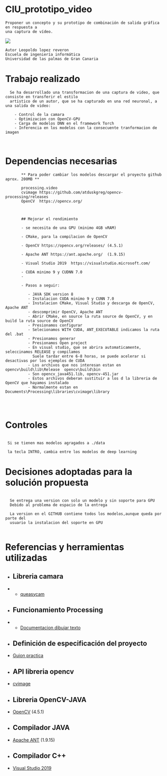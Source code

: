 # CIU_prototipo_video
 

```
Proponer un concepto y su prototipo de combinación de salida gráfica en respuesta a
una captura de vídeo.

```

![](./animation.gif)

```
Autor Leopoldo lopez reveron 
Escuela de ingeniería informática
Universidad de las palmas de Gran Canaria

```
  
# Trabajo realizado


```
  Se ha desarrollado una transformacion de una captura de video, que consiste en transferir el estilo
  artistico de un autor, que se ha capturado en una red neuronal, a una salida de video:
  
    - Control de la camara
    - Optimizacion con OpenCV-GPU
    - Carga de modelos DNN en el framework Torch 
    - Inferencia en los modelos con la consecuente tranformacion de imagen

    
 ```   
 
# Dependencias necesarias

```
       ** Para poder cambiar los modelos descargar el proyecto github aprox. 200MB **
       
       processing.video
       cvimage https://github.com/atduskgreg/opencv-processing/releases
       OpenCV  https://opencv.org/
       
       
       
       ## Mejorar el rendimiento 
       
       - se necesita de una GPU (minimo 4GB vRAM)
       
       - CMake, para la compilacion de OpenCV
       
       - OpenCV https://opencv.org/releases/ (4.5.1)
       
       - Apache ANT https://ant.apache.org/  (1.9.15)
       
       - Visual Studio 2019  https://visualstudio.microsoft.com/
       
       - CUDA minimo 9 y CUDNN 7.0
       - 
       
       - Pasos a seguir:
          
          - JAVA SDK version 8
          - Instalacion CUDA minimo 9 y CUNN 7.0
          - Instalacion CMake, Visual Studio y descarga de OpenCV, Apache ANT
          - descomprimir OpenCV, Apache ANT
          - Abrir CMake, en source la ruta source de OpenCV, y en build la ruta source de OpenCV
          - Presionamos configurar
          - Selecionamos WITH CUDA, ANT_EXECUTABLE indicamos la ruta del .bat
          - Presionamos generar
          - Presionamos Open project
          - En visual studio, que se abrira automaticamente, seleccinamos RELEASE y compilamos
            Suele tardar entre 6-8 horas, se puede acelerar si desactivas por los ejemplos de CUDA
          - Los archivos que nos interesan estan en opencv\build\lib\Release  opencv\build\bin
          - Son opencv_java451.lib, opencv-451.jar
          - Estos archivos deberan sustituir a los d la libreria de OpenCV que hayamos instalado
          - Normalmente estan en Documents\Processing\libraries\cvimage\library
          
   
 
```

# Controles

```

 Si se tienen mas modelos agragados a ./data
 
 la tecla INTRO, cambia entre los modelos de deep learning

```
 
    
# Decisiones adoptadas para la solución propuesta

```
  
  Se entrega una version con solo un modelo y sin soporte para GPU
  Debido al problema de espacio de la entrega
  
  La version en el GITHUB contiene todos los modelos,aunque queda por parte del 
  usuario la instalacion del soporte en GPU
 

```

# Referencias y herramientas utilizadas

  - ## Libreria camara
  - * [queasycam](https://github.com/jrc03c/queasycam)
  
  - ## Funcionamiento Processing
  - * [Documentacion dibujar texto](https://processing.org/reference/text_.html)
  
  - ## Definición de especificación del proyecto
  - [Guion practica](https://ncvt-aep.ulpgc.es/cv/ulpgctp21/pluginfile.php/412240/mod_resource/content/37/CIU_Pr_cticas.pdf)

  - ## API libreria opencv
  - [cvimage](https://github.com/atduskgreg/opencv-processing/releases)
  
  - ## Libreria OpenCV-JAVA
  - [OpenCV](https://opencv.org/releases/) (4.5.1)
       
  - ## Compilador JAVA
  - [Apache ANT](https://ant.apache.org/)  (1.9.15)
       
  - ## Compilador C++
  - [Visual Studio 2019](https://visualstudio.microsoft.com/)



